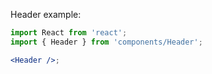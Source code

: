 Header example:

```jsx
import React from 'react';
import { Header } from 'components/Header';

<Header />;
```
